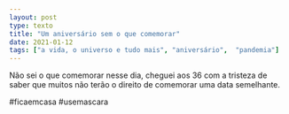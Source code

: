 ```yaml
---
layout: post
type: texto
title: "Um aniversário sem o que comemorar"
date: 2021-01-12
tags: ["a vida, o universo e tudo mais", "aniversário",  "pandemia"]
---
```

Não sei o que comemorar nesse dia, cheguei aos 36 com a tristeza de saber que muitos não terão o direito de comemorar uma data semelhante.

#ficaemcasa #usemascara